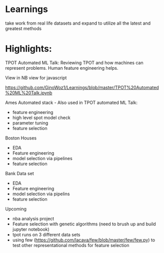 # Learnings
take work from real life datasets and expand to utilize all the latest and greatest methods

# Highlights:

TPOT Automated ML Talk: Reviewing TPOT and how machines can represent problems. Human feature engineering helps. 

View in NB view for javascript

https://github.com/GinoWoz1/Learnings/blob/master/TPOT%20Automated%20ML%20Talk.ipynb

Ames Automated stack - Also used in TPOT automated ML Talk:
  - feature engineering
  - high level spot model check
  - parameter tuning
  - feature selection
  
Boston Houses 
  - EDA
  - Feature engineering
  - model selection via pipelines
  - feature selection
  
Bank Data set
  - EDA
  - Feature engineering
  - model selection via pipelins
  - feature selection
  
Upcoming
  - nba analysis project
  - Feature selection with genetic algorithms (need to brush up and build jupyter notebook)
  - tpot runs on 3 different data sets
  - using few (https://github.com/lacava/few/blob/master/few/few.py) to test other representational methods for feature selection
  

